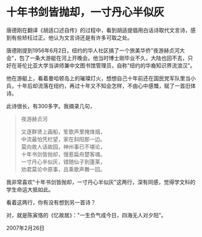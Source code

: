 # 十年书剑皆抛却，一寸丹心半似灰

唐德刚在翻译《胡适口述自传》的过程中，看到胡适提倡用白话诗取代文言诗，感到有些矫枉过正。他认为文言诗还是有许多可取之处。

唐德刚提到1956年6月2日，纽约的华人社区搞了一个旅美华侨"夜游赫贞河大会"，包了一条大游艇在河上开晚会。他当时博士刚毕业不久，大陆也回不去，只好在哥伦比亚大学当讲师兼中文图书馆管理员，自称"纽约的华裔知识界流浪汉"。

他在游艇上，看着曼哈顿岛上的璀璨灯火，想想自己十年前还在国民党军队里当小兵，十年后却流落在纽约，再过十年又不知会怎样，不由心中感慨，赋了一首旧体诗。

此诗很长，有300多字。我摘录几句，

> 夜游赫贞河
> 
> 又逐群贤上画船，笙歌声里掩烽烟，  
> 中流最怕凭栏望，家在斜阳那一边。  
> 莫向故人话故园，神州事已不堪论，  
> 十年书剑皆抛却，慢惹扁舟楚客魂。  
> 一寸丹心半似灰，错随仙子到蓬莱，  
> 劝君莫论中原事，且乘歌声舞一回。

我非常喜欢"十年书剑皆抛却，一寸丹心半似灰"这两行，深有同感，觉得学文科的学生命运大抵如此。

看着这两行，你有没有想到另一首诗？

对，就是陈寅恪的《忆故居》："一生负气成今日，四海无人对夕阳"。

2007年2月26日
